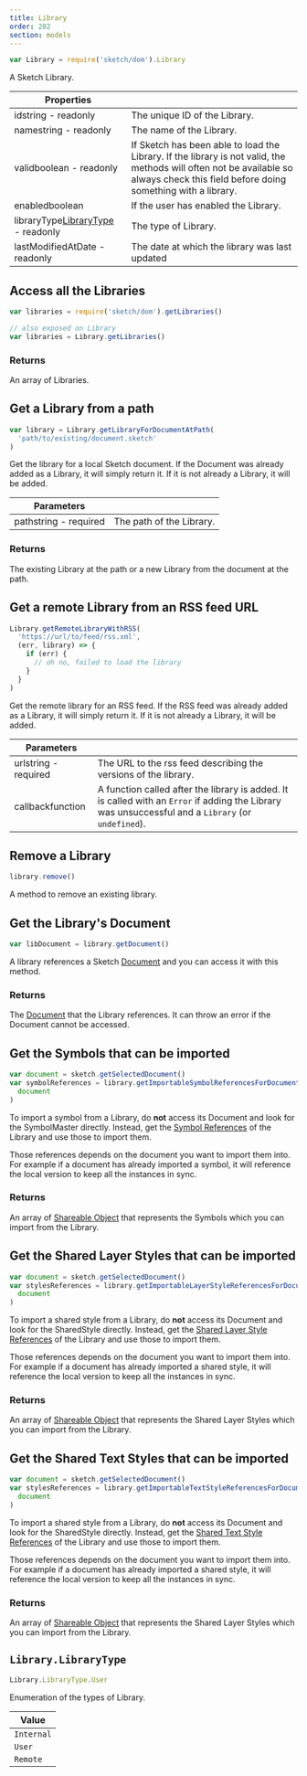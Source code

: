 ```yaml
---
title: Library
order: 202
section: models
---
```


```javascript
var Library = require('sketch/dom').Library
```

A Sketch Library.

| Properties                                                                             |                                                                                                                                                                                     |
| -------------------------------------------------------------------------------------- | ----------------------------------------------------------------------------------------------------------------------------------------------------------------------------------- |
| id<span class="arg-type">string - readonly</span>                                      | The unique ID of the Library.                                                                                                                                                       |
| name<span class="arg-type">string - readonly</span>                                    | The name of the Library.                                                                                                                                                            |
| valid<span class="arg-type">boolean - readonly</span>                                  | If Sketch has been able to load the Library. If the library is not valid, the methods will often not be available so always check this field before doing something with a library. |
| enabled<span class="arg-type">boolean</span>                                           | If the user has enabled the Library.                                                                                                                                                |
| libraryType<span class="arg-type">[LibraryType](#librarylibrarytype) - readonly</span> | The type of Library.                                                                                                                                                                |
| lastModifiedAt<span class="arg-type">Date - readonly</span>                            | The date at which the library was last updated                                                                                                                                      |

## Access all the Libraries

```javascript
var libraries = require('sketch/dom').getLibraries()

// also exposed on Library
var libraries = Library.getLibraries()
```

### Returns

An array of Libraries.

## Get a Library from a path

```javascript
var library = Library.getLibraryForDocumentAtPath(
  'path/to/existing/document.sketch'
)
```

Get the library for a local Sketch document. If the Document was already added as a Library, it will simply return it. If it is not already a Library, it will be added.

| Parameters                                          |                          |
| --------------------------------------------------- | ------------------------ |
| path<span class="arg-type">string - required</span> | The path of the Library. |

### Returns

The existing Library at the path or a new Library from the document at the path.

## Get a remote Library from an RSS feed URL

```javascript
Library.getRemoteLibraryWithRSS(
  'https://url/to/feed/rss.xml',
  (err, library) => {
    if (err) {
      // oh no, failed to load the library
    }
  }
)
```

Get the remote library for an RSS feed. If the RSS feed was already added as a Library, it will simply return it. If it is not already a Library, it will be added.

| Parameters                                         |                                                                                                                                                     |
| -------------------------------------------------- | --------------------------------------------------------------------------------------------------------------------------------------------------- |
| url<span class="arg-type">string - required</span> | The URL to the rss feed describing the versions of the library.                                                                                     |
| callback<span class="arg-type">function</span>     | A function called after the library is added. It is called with an `Error` if adding the Library was unsuccessful and a `Library` (or `undefined`). |

## Remove a Library

```javascript
library.remove()
```

A method to remove an existing library.

## Get the Library's Document

```javascript
var libDocument = library.getDocument()
```

A library references a Sketch [Document](#document) and you can access it with this method.

### Returns

The [Document](#document) that the Library references. It can throw an error if the Document cannot be accessed.

## Get the Symbols that can be imported

```javascript
var document = sketch.getSelectedDocument()
var symbolReferences = library.getImportableSymbolReferencesForDocument(
  document
)
```

To import a symbol from a Library, do **not** access its Document and look for the SymbolMaster directly. Instead, get the [Symbol References](#importable-object) of the Library and use those to import them.

Those references depends on the document you want to import them into. For example if a document has already imported a symbol, it will reference the local version to keep all the instances in sync.

### Returns

An array of [Shareable Object](#importable-object) that represents the Symbols which you can import from the Library.

## Get the Shared Layer Styles that can be imported

```javascript
var document = sketch.getSelectedDocument()
var stylesReferences = library.getImportableLayerStyleReferencesForDocument(
  document
)
```

To import a shared style from a Library, do **not** access its Document and look for the SharedStyle directly. Instead, get the [Shared Layer Style References](#importable-object) of the Library and use those to import them.

Those references depends on the document you want to import them into. For example if a document has already imported a shared style, it will reference the local version to keep all the instances in sync.

### Returns

An array of [Shareable Object](#importable-object) that represents the Shared Layer Styles which you can import from the Library.

## Get the Shared Text Styles that can be imported

```javascript
var document = sketch.getSelectedDocument()
var stylesReferences = library.getImportableTextStyleReferencesForDocument(
  document
)
```

To import a shared style from a Library, do **not** access its Document and look for the SharedStyle directly. Instead, get the [Shared Text Style References](#importable-object) of the Library and use those to import them.

Those references depends on the document you want to import them into. For example if a document has already imported a shared style, it will reference the local version to keep all the instances in sync.

### Returns

An array of [Shareable Object](#importable-object) that represents the Shared Layer Styles which you can import from the Library.

## `Library.LibraryType`

```javascript
Library.LibraryType.User
```

Enumeration of the types of Library.

| Value      |
| ---------- |
| `Internal` |
| `User`     |
| `Remote`   |
